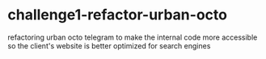 # challenge1-refactor-urban-octo
refactoring urban octo telegram to make the internal code more accessible so the client's website is better optimized for search engines
